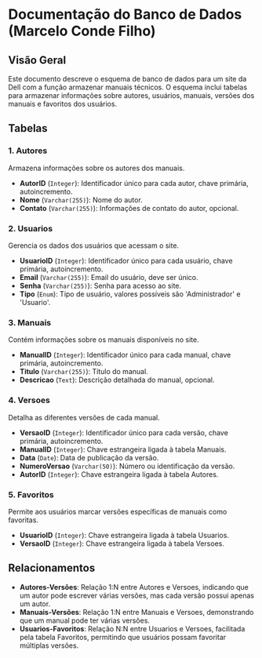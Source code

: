 # Documentação do Banco de Dados (Marcelo Conde Filho)

## Visão Geral

Este documento descreve o esquema de banco de dados para um site da Dell com a funçâo armazenar manuais técnicos. O esquema inclui tabelas para armazenar informações sobre autores, usuários, manuais, versões dos manuais e favoritos dos usuários.

## Tabelas

### 1. Autores

Armazena informações sobre os autores dos manuais.

- **AutorID** (`Integer`): Identificador único para cada autor, chave primária, autoincremento.
- **Nome** (`Varchar(255)`): Nome do autor.
- **Contato** (`Varchar(255)`): Informações de contato do autor, opcional.

### 2. Usuarios

Gerencia os dados dos usuários que acessam o site.

- **UsuarioID** (`Integer`): Identificador único para cada usuário, chave primária, autoincremento.
- **Email** (`Varchar(255)`): Email do usuário, deve ser único.
- **Senha** (`Varchar(255)`): Senha para acesso ao site.
- **Tipo** (`Enum`): Tipo de usuário, valores possíveis são 'Administrador' e 'Usuario'.

### 3. Manuais

Contém informações sobre os manuais disponíveis no site.

- **ManualID** (`Integer`): Identificador único para cada manual, chave primária, autoincremento.
- **Titulo** (`Varchar(255)`): Título do manual.
- **Descricao** (`Text`): Descrição detalhada do manual, opcional.

### 4. Versoes

Detalha as diferentes versões de cada manual.

- **VersaoID** (`Integer`): Identificador único para cada versão, chave primária, autoincremento.
- **ManualID** (`Integer`): Chave estrangeira ligada à tabela Manuais.
- **Data** (`Date`): Data de publicação da versão.
- **NumeroVersao** (`Varchar(50)`): Número ou identificação da versão.
- **AutorID** (`Integer`): Chave estrangeira ligada à tabela Autores.

### 5. Favoritos

Permite aos usuários marcar versões específicas de manuais como favoritas.

- **UsuarioID** (`Integer`): Chave estrangeira ligada à tabela Usuarios.
- **VersaoID** (`Integer`): Chave estrangeira ligada à tabela Versoes.

## Relacionamentos

- **Autores-Versões**: Relação 1:N entre Autores e Versoes, indicando que um autor pode escrever várias versões, mas cada versão possui apenas um autor.
- **Manuais-Versões**: Relação 1:N entre Manuais e Versoes, demonstrando que um manual pode ter várias versões.
- **Usuarios-Favoritos**: Relação N:N entre Usuarios e Versoes, facilitada pela tabela Favoritos, permitindo que usuários possam favoritar múltiplas versões.

